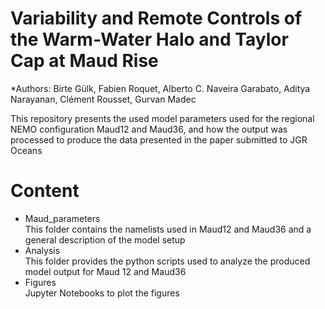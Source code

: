# Variability and Remote Controls of the Warm-Water Halo and Taylor Cap at Maud Rise

*Authors: Birte Gülk, Fabien Roquet, Alberto C. Naveira Garabato, Aditya Narayanan, Clément Rousset, Gurvan Madec 

This repository presents the used model parameters used for the regional NEMO configuration Maud12 and Maud36, and how the output was processed to produce the data presented in the paper submitted to JGR Oceans

# Content
- Maud_parameters  
  This folder contains the namelists used in Maud12 and Maud36 and a general description of the model setup
- Analysis  
  This folder provides the python scripts used to analyze the produced model output for Maud 12 and Maud36
- Figures  
  Jupyter Notebooks to plot the figures 